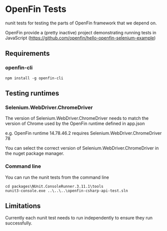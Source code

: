 # OpenFin Tests
nunit tests for testing the parts of OpenFin framework that we depend on.

OpenFin provide a (pretty inactive) project demonstrating running tests in JavaScript (https://github.com/openfin/hello-openfin-selenium-example)

## Requirements
### openfin-cli
```
npm install -g openfin-cli
```

## Testing runtimes
### Selenium.WebDriver.ChromeDriver
The version of Selenium.WebDriver.ChromeDriver needs to match the version of Chrome used by the OpenFin runtime defined in app.json

e.g. OpenFin runtime 14.78.46.2 requires Selenium.WebDriver.ChromeDriver 78

You can select the correct version of Selenium.WebDriver.ChromeDriver in the nuget package manager.

### Command line
You can run the nunit tests from the command line
```
cd packages\NUnit.ConsoleRunner.3.11.1\tools
nunit3-console.exe ..\..\..\openfin-csharp-api-test.sln
```

## Limitations
Currently each nunit test needs to run independently to ensure they run successfully.
